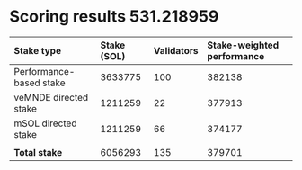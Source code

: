 # Scoring results 531.218959

| Stake type              | Stake (SOL) | Validators | Stake-weighted performance |
|:------------------------|:------------|:-----------|:---------------------------|
| Performance-based stake | 3633775     | 100        | 382138                     |
| veMNDE directed stake   | 1211259     | 22         | 377913                     |
| mSOL directed stake     | 1211259     | 66         | 374177                     |
|                         |             |            |                            |
| **Total stake**         | 6056293     | 135        | 379701                     |
